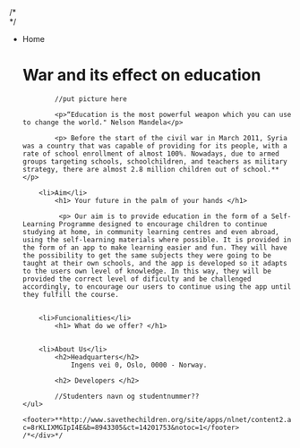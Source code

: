 <html>
<head>
    <title> WebSchool</title>
</head>
<body>
    /*<div class=nav>*/
    <ul>
        <li>Home</li>
            <h1> War and its effect on education </h1>
            
            //put picture here
            
            <p>“Education is the most powerful weapon which you can use to change the world." Nelson Mandela</p>
            
            <p> Before the start of the civil war in March 2011, Syria was a country that was capable of providing for its people, with a rate of school enrollment of almost 100%. Nowadays, due to armed groups targeting schools, schoolchildren, and teachers as military strategy, there are almost 2.8 million children out of school.** </p>
            
        <li>Aim</li>
            <h1> Your future in the palm of your hands </h1>
            
             <p> Our aim is to provide education in the form of a Self-Learning Programme designed to encourage children to continue studying at home, in community learning centres and even abroad, using the self-learning materials where possible. It is provided in the form of an app to make learning easier and fun. They will have the possibility to get the same subjects they were going to be taught at their own schools, and the app is developed so it adapts to the users own level of knowledge. In this way, they will be provided the correct level of dificulty and be challenged accordingly, to encourage our users to continue using the app until they fulfill the course. 
            
            
        <li>Funcionalities</li>
            <h1> What do we offer? </h1>
            
                
        <li>About Us</li>
            <h2>Headquarters</h2>
                Ingens vei 0, Oslo, 0000 - Norway.
                
            <h2> Developers </h2>
            
            //Studenters navn og studentnummer??
    </ul>
    
    <footer>**http://www.savethechildren.org/site/apps/nlnet/content2.aspx?c=8rKLIXMGIpI4E&b=8943305&ct=14201753&notoc=1</footer>
    /*</div>*/
</body>
</html>